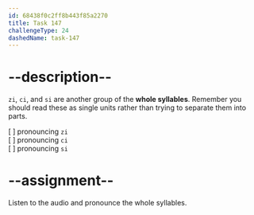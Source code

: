 ```yaml
---
id: 68438f0c2ff8b443f85a2270
title: Task 147
challengeType: 24
dashedName: task-147
---
```


<!--SPEAKING-->

<!-- (Audio) A: zi, ci, si -->

# --description--

`zi`, `ci`, and `si` are another group of the **whole syllables**. Remember you should read these as single units rather than trying to separate them into parts. 

[ ] pronouncing `zi`  
[ ] pronouncing `ci`  
[ ] pronouncing `si`

# --assignment--

Listen to the audio and pronounce the whole syllables.
